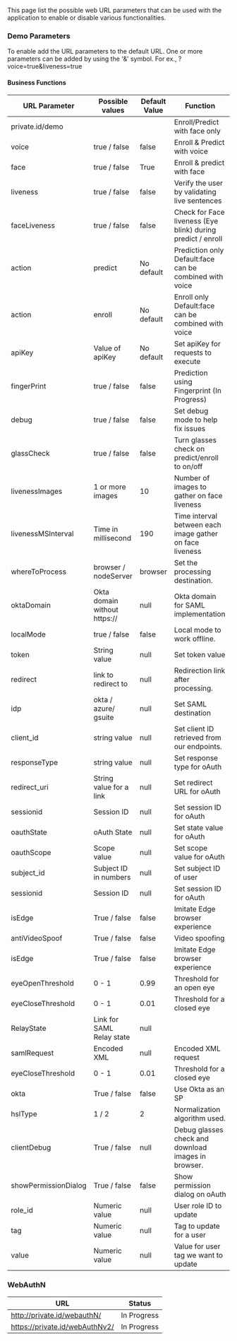 This page list the possible web URL parameters that can be used with the application to enable or disable various functionalities.

### Demo Parameters

To enable add the URL parameters to the default URL. One or more parameters can be added by using the '&' symbol. For ex., ?voice=true&liveness=true

#### Business Functions

|URL Parameter | Possible values |Default Value|Function | 
|-----|----|---|-----|
|private.id/demo|||Enroll/Predict with face only|
|voice|true / false|false|Enroll & Predict with voice|
|face| true / false|True|Enroll & predict with face|
|liveness|true / false|false|Verify the user by validating live sentences|
|faceLiveness| true / false|false|Check for Face liveness (Eye blink) during predict / enroll|
|action|predict|No default|Prediction only Default:face can be combined with voice|
|action|enroll|No default|Enroll only Default:face can be combined with voice|
|apiKey| Value of apiKey|No default|Set apiKey for requests to execute|
|fingerPrint|true / false|false|Prediction using Fingerprint (In Progress)|
|debug|true / false|false|Set debug mode to help fix issues|
|glassCheck|true / false|false|Turn glasses check on predict/enroll to on/off|
|livenessImages| 1 or more images|10|Number of images to gather on face liveness|
|livenessMSInterval| Time in millisecond |190|Time interval between each image gather on face liveness|
|whereToProcess|browser / nodeServer|browser|Set the processing destination.|
|oktaDomain|Okta domain without https://|null|Okta domain for SAML implementation|
|localMode|true / false|false|Local mode to work offline.|
|token|String value|null|Set token value|
|redirect|link to redirect to|null|Redirection link after processing.|
|idp|okta / azure/ gsuite|null|Set SAML destination|
|client_id|string value|null|Set client ID retrieved from our endpoints.|
|responseType|string value|null|Set response type for oAuth|
|redirect_uri|String value for a link|null|Set redirect URL for oAuth|
|sessionid|Session ID|null|Set session ID for oAuth|
|oauthState|oAuth State|null|Set state value for oAuth|
|oauthScope|Scope value|null|Set scope value for oAuth|
|subject_id|Subject ID in numbers|null|Set subject ID of user|
|sessionid|Session ID|null|Set session ID for oAuth|
|isEdge|True / false|false|Imitate Edge browser experience|
|antiVideoSpoof|True / false|false|Video spoofing|
|isEdge|True / false|false|Imitate Edge browser experience|
|eyeOpenThreshold| 0 - 1|0.99|Threshold for an open eye|
|eyeCloseThreshold| 0 - 1|0.01|Threshold for a closed eye|
|RelayState| Link for SAML Relay state|null||
|samlRequest| Encoded XML|null|Encoded XML request|
|eyeCloseThreshold| 0 - 1|0.01|Threshold for a closed eye|
|okta|True / false|false|Use Okta as an SP|
|hslType|1 / 2|2|Normalization algorithm used.|
|clientDebug|True / false|null|Debug glasses check and download images in browser.|
|showPermissionDialog|True / false|false|Show permission dialog on oAuth|
|role_id|Numeric value|null|User role ID to update|
|tag|Numeric value|null|Tag to update for a user|
|value|Numeric value|null|Value for user tag we want to update|



### WebAuthN
|URL|Status|
|---|---|
|http://private.id/webauthN/|In Progress|
|https://private.id/webAuthNv2/|In Progress|